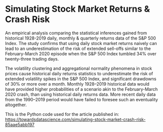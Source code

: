 # Simulating Stock Market Returns & Crash Risk
An empirical analysis comparing the statistical inferences gained from historical 1928-2019 daily, monthly & quarterly returns data of the S&P 500 Index. The study confirms that using daily stock market returns naively can lead to an underestimation of the risk of extended sell-offs similar to the February-March 2020 episode when the S&P 500 Index tumbled 34% over twenty-three trading days. 

The volatility clustering and aggregational normality phenomena in stock prices cause historical daily returns statistics to underestimate the risk of extended volatility spikes in the S&P 500 Index, and significant drawdowns of 30% or more over a month. Monthly 1928–2019 historical data would have provided higher probabilities of a scenario akin to the February-March 2020 crash, than using historical daily returns data. More recent daily data from the 1990–2019 period would have failed to foresee such an eventuality altogether. 

This is the Python code used for the article published in: https://towardsdatascience.com/simulating-stock-market-crash-risk-85aae5abb197
